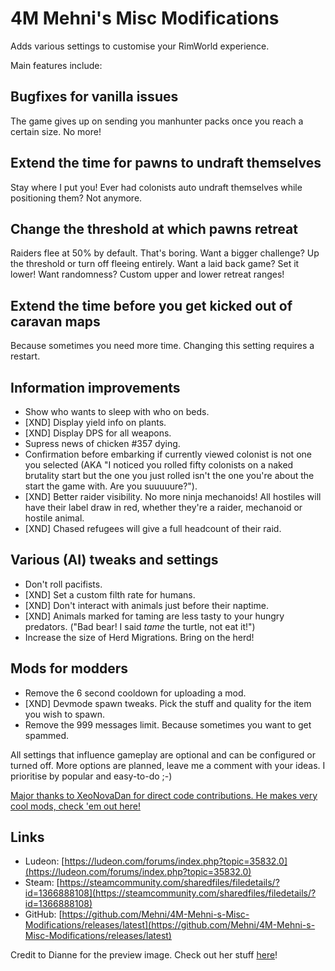 # 4M Mehni's Misc Modifications

Adds various settings to customise your RimWorld experience.

Main features include:

## Bugfixes for vanilla issues

The game gives up on sending you manhunter packs once you reach a certain size. No more!

## Extend the time for pawns to undraft themselves

Stay where I put you!
Ever had colonists auto undraft themselves while positioning them? Not anymore.

## Change the threshold at which pawns retreat

Raiders flee at 50% by default. That's boring. Want a bigger challenge? Up the threshold or turn off fleeing entirely. Want a laid back game? Set it lower! Want randomness? Custom upper and lower retreat ranges!

## Extend the time before you get kicked out of caravan maps

Because sometimes you need more time. Changing this setting requires a restart.

## Information improvements

- Show who wants to sleep with who on beds.
- [XND] Display yield info on plants.
- [XND] Display DPS for all weapons.
- Supress news of chicken #357 dying.
- Confirmation before embarking if currently viewed colonist is not one you selected (AKA "I noticed you rolled fifty colonists on a naked brutality start but the one you just rolled isn't the one you're about the start the game with. Are you suuuuure?").
- [XND] Better raider visibility. No more ninja mechanoids! All hostiles will have their label draw in red, whether they're a raider, mechanoid or hostile animal.
- [XND] Chased refugees will give a full headcount of their raid.

## Various (AI) tweaks and settings

- Don't roll pacifists.
- [XND] Set a custom filth rate for humans.
- [XND] Don't interact with animals just before their naptime.
- [XND] Animals marked for taming are less tasty to your hungry predators. ("Bad bear! I said *tame* the turtle, not eat it!")
- Increase the size of Herd Migrations. Bring on the herd!

## Mods for modders

- Remove the 6 second cooldown for uploading a mod.
- [XND] Devmode spawn tweaks. Pick the stuff and quality for the item you wish to spawn.
- Remove the 999 messages limit. Because sometimes you want to get spammed.

All settings that influence gameplay are optional and can be configured or turned off. More options are planned, leave me a comment with your ideas. I prioritise by popular and easy-to-do ;-)

[Major thanks to XeoNovaDan for direct code contributions. He makes very cool mods, check 'em out here!](https://steamcommunity.com/profiles/76561198168346339/myworkshopfiles/?appid=294100&p=1&numperpage=30)

## Links

- Ludeon: [https://ludeon.com/forums/index.php?topic=35832.0](https://ludeon.com/forums/index.php?topic=35832.0)
- Steam: [https://steamcommunity.com/sharedfiles/filedetails/?id=1366888108](https://steamcommunity.com/sharedfiles/filedetails/?id=1366888108)
- GitHub: [https://github.com/Mehni/4M-Mehni-s-Misc-Modifications/releases/latest](https://github.com/Mehni/4M-Mehni-s-Misc-Modifications/releases/latest)

Credit to Dianne for the preview image. Check out her stuff [here](https://steamcommunity.com/id/diannetea/myworkshopfiles/?appid=294100)!